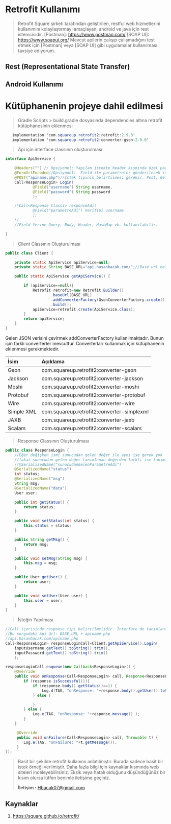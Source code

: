 # Retrofit Kullanımı

> Retrofit Square şirketi tarafından geliştirilen, restful web hizmetlerini kullanımını kolaylaştırmayı amaçlayan, android ve java için rest istemcisidir.
[Postman]: https://www.postman.com/
[SOAP UI]: https://www.soapui.org/
> Mevcut apilerin çalışıp çalışmadığını test etmek için [Postman] veya [SOAP UI] gibi uygulamalar kullanılması tavsiye ediyorum. 


## **Rest** (Representational State Transfer) 

## Android Kullanımı

# Kütüphanenin projeye dahil edilmesi

> Gradle Scripts > build.gradle dosyasında dependencies altına retrofit kütüphanesinin eklenmesi 
 ```java
    implementation 'com.squareup.retrofit2:retrofit:2.9.0'
    implementation 'com.squareup.retrofit2:converter-gson:2.9.0'
 ```

> Api için interface classının oluşturulması 
```java 
interface ApiService {

    @Headers("") // Opsiyonel: Yapılan istekte header kısmında özel parametreler gönderilmek istenirse kullanılır. Token, Content-Type vb.
    @FormUrlEncoded//Opsiyonel:  Field ile parametreler gönderilecek ise kullanılır.
    @POST("apiname.php")//İstek tipinin belirtilmesi gerekir. Post, Get, Delete vb. Apiname kısmı boş olmamalıdır. Burasın yapılacak olan sayfa belirtilmelidir.
    Call<ResponseLogin> Login(
            @Field("username") String username,
            @Field("password") String password
            );

    /*Call<Response Classı> responseAdi(
            @Field("parametreAdi") VeriTipi username
            );
    */
    //Field Yerine Query, Body, Header, HashMap vb. kullanılabilir.

}
```
 

> Client Classının Oluşturulması

```java
public class Client {

    private static ApiService apiService=null;
    private static String BASE_URL="api.hasanbacak.com/";//Base url belirtilmelidir.

    public static ApiService getApiService() {

        if (apiService==null){
            Retrofit retrofit=new Retrofit.Builder()
                    .baseUrl(BASE_URL)
                    .addConverterFactory(GsonConverterFactory.create())
                    .build();
            apiService=retrofit.create(ApiService.class);
        }
        return apiService;
    }
}
```
Gelen JSON verisini çevirmek addConverterFactory kullanılmaktadır. Bunun için farklı converterler mevcuttur. Converterları kullanmak için kütüphanenin eklenmesi gerekmektedir.

| İsim       |       Açıklama                             |
| :---       |      :----                                 |
| Gson       | com.squareup.retrofit2:converter-gson      |
| Jackson    | com.squareup.retrofit2:converter-jackson   |
| Moshi      | com.squareup.retrofit2:converter-moshi     |
| Protobuf   | com.squareup.retrofit2:converter-protobuf  |
| Wire       | com.squareup.retrofit2:converter-wire      |
| Simple XML | com.squareup.retrofit2:converter-simplexml |
| JAXB       | com.squareup.retrofit2:converter-jaxb      |
| Scalars    | com.squareup.retrofit2:converter-scalars   |



> Response Classının Oluşturulması
```java
public class ResponseLogin {
    //Eğer değişken ismi sunucudan gelen değer ile aynı ise gerek yok  
    //fakat sunucudan gelen değer tanımlanan değerden farklı ise tanımlanması gerekir.
    //@SerializedName("sunucudanGelenParametreAdi")
    @SerializedName("status")
    int status;
    @SerializedName("msg")
    String msg;
    @SerializedName("data")
    User user;

    public int getStatus() {
        return status;
    }

    public void setStatus(int status) {
        this.status = status;
    }

    public String getMsg() {
        return msg;
    }

    public void setMsg(String msg) {
        this.msg = msg;
    }

    public User getUser() {
        return user;
    }

    public void setUser(User user) {
        this.user = user;
    }
}
```

> İsteğin Yapılması
```java
//Call içerisinde response tipi belirtilmelidir. Interface de tanımlanan değer ile aynı olmalıdır. 
//Bu sorgudaki Api Url: BASE_URL + apiname.php
//api.hasanbacak.com/apiname.php
Call<ResponseLogin> responseLoginCall=Client.getApiService().Login(
    inputUsername.getText().toString().trim(),
    inputPassword.getText().toString().trim()
    );

responseLoginCall.enqueue(new Callback<ResponseLogin>() {
    @Override
    public void onResponse(Call<ResponseLogin> call, Response<ResponseLogin> response) {
        if (response.isSuccessful()){
            if (response.body().getStatus()==1) {
                Log.d(TAG, "onResponse: "+response.body().getUser().toString());
            } else {

            }
        } else {
            Log.e(TAG, "onResponse: "+response.message() );
        }
    }

     @Override
     public void onFailure(Call<ResponseLogin> call, Throwable t) {
        Log.e(TAG, "onFailure: "+t.getMessage());
     }
});
```

> Basit bir şekilde retrofit kullanımı anlatılmıştır. Burada sadece basit bir istek örneği verilmiştir. Daha fazla bilgi için kaynaklar kısmında web siteleri inceleyebilirsiniz. Eksik veya hatalı olduğunu düşündüğünüz bir kısım olursa lütfen benimle iletişime geçiniz.
>
> **İletişim :** Hbacak07@gmail.com


## Kaynaklar
1. https://square.github.io/retrofit/
